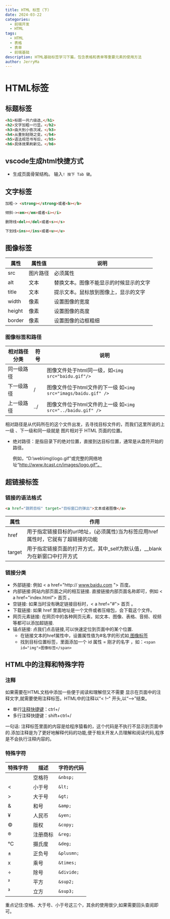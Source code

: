 ```yaml
---
title: HTML 标签（下）
date: 2024-03-22
categories:
  - 前端开发
  - HTML
tags:
  - HTML
  - 表格
  - 表单
  - 前端基础
description: HTML基础标签学习下篇，包含表格和表单等重要元素的使用方法
author: JerryMa
---
```


# HTML标签

## 标题标签

```html
<h1>标题一共六级选,</h1>
<h2>文字加粗一行显。</h2>
<h3>由大到小依次减，</h3>
<h4>从重到轻随之变。</h4>
<h5>语法规范书写后，</h5>
<h6>具体效果刷新见。</h6>
```

## vscode生成html快捷方式

* 生成页面骨架结构。 输入`! 按下 Tab 键`。

## 文字标签

```html
加粗-> <strong></strong>或者<b></b>
```

```html
倾斜-><em></em>或者<i></i>
```

```html
删除线<del></del>或者<s></s>
```

```html
下划线<ins></ins>或者<u></u>
```

##  <span id="img">  图像标签</span > 


| 属性   | 属性值   | 说明                                   |
| ------ | -------- | -------------------------------------- |
| src    | 图片路径 | 必须属性                               |
| alt    | 文本     | 替换文本。图像不能显示的时候显示的文字 |
| title  | 文本     | 提示文本。鼠标放到图像上，显示的文字   |
| width  | 像素     | 设置图像的宽度                         |
| height | 像素     | 设置图像的高度                         |
| border | 像素     | 设置图像的边框粗细                     |

### 图像标签和路径

| 相对路径分类 | 符号 | 说明                                                         |
| ------------ | ---- | ------------------------------------------------------------ |
| 同一级路径   |      | 图像文件处于html同一级，如`<img src="baidu.gif"/>`           |
| 下一级路径   | /    | 图像文件位于html文件的下一级  如`<img src="imags/baidu.gif" />` |
| 上一级路径   | ../  | 图像文件位于html文件的上一级 如`<img src="../baidu.gif" />`  |

相对路径是从代码所在的这个文件出发，去寻找目标文件的，而我们这里所说的上一级 、下一级和同一级就是 图片相对于 HTML 页面的位置。

* 绝对路径：是指目录下的绝对位置，直接到达目标位置，通常是从盘符开始的路径。

  例如，“D:\web\img\logo.gif”或完整的网络地址“http://www.itcast.cn/images/logo.gif”。

## 超链接标签

### 链接的语法格式

```html
<a href="跳转目标" target="目标窗口的弹出">文本或者图像</a>
```

| 属性   | 作用                                                         |
| ------ | ------------------------------------------------------------ |
| href   | 用于指定链接目标的url地址，(必须属性)当为标签应用href属性时，它就有了超链接的功能 |
| target | 用于指定链接页面的打开方式，其中_self为默认值，__blank为在新窗口中打开方式 |

### 链接分类

* 外部链接: 例如 < a href="http:// www.baidu.com "> 百度</a >。
* 内部链接:网站内部页面之间的相互链接. 直接链接内部页面名称即可，例如 < a href="index.html"> 首页 </a >。
* 空链接: 如果当时没有确定链接目标时，< a href="#"> 首页 </a > 。
* 下载链接: 如果 href 里面地址是一个文件或者压缩包，会下载这个文件。
* 网页元素链接: 在网页中的各种网页元素，如文本、图像、表格、音频、视频等都可以添加超链接.
* 锚点链接:  点我们点击链接,可以快速定位到页面中的某个位置. 
  * 在链接文本的href属性中，设置属性值为#名字的形式如<a href="#img"> 图像标签 </a> 
  * 找到目标位置标签，里面添加一个 id 属性 = 刚才的名字 ，如：`<span id="img">图像标签</span>`

## HTML中的注释和特殊字符

### 注释

<p>如果需要在HTML文档中添加一些便于阅读和理解但又不需要 显示在页面中的注释文字,就需要使用注释标签。HTML中的注释以“< !–" 开头,以“–>”结束。</p>

* 单行[注释快捷键](https://so.csdn.net/so/search?q=注释快捷键&spm=1001.2101.3001.7020)：ctrl+/
* 多行注释快捷键：shift+ctrl+/

一句话: 注释标签里面的内容是给程序猿看的，这个代码是不执行不显示到页面中的.添加注释是为了更好地解释代码的功能,便于相关开发人员理解和阅读代码,程序是不会执行注释内容的。

### 特殊字符

| 特殊字符 | 描述     | 字符的代码 |
| -------- | -------- | ---------- |
|          | 空格符   | `&nbsp;`   |
| <        | 小于号   | `&lt;`     |
| >        | 大于号   | `&gt;`     |
| &        | 和号     | `&amp;`    |
| ¥        | 人民币   | `&yen;`    |
| ©        | 版权     | `&copy;`   |
| ®        | 注册商标 | `&reg;`    |
| ℃        | 摄氏度   | `&deg;`    |
| ±        | 正负号   | `&plusmn;` |
| x        | 乘号     | `&times;`  |
| ÷        | 除号     | `&divide;` |
| ²        | 平方     | `&sup2;`   |
| ³        | 立方     | `&sup3;`   |

重点记住:空格、大于号、小于号这三个，其余的使用很少,如果需要回头查阅即可。